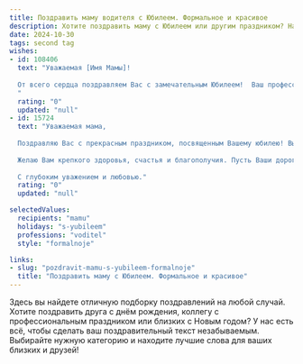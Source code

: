 ```yaml
---
title: Поздравить маму водителя с Юбилеем. Формальное и красивое
description: Хотите поздравить маму с Юбилеем или другим праздником? Наш ИИ создаст незабываемое поздравление, а вы обязательно выделитесь среди других.  
date: 2024-10-30
tags: second tag
wishes:
- id: 108406
  text: "Уважаемая [Имя Мамы]!
  
  От всего сердца поздравляем Вас с замечательным Юбилеем!  Ваш профессионализм и преданность работе водителя всегда вызывали уважение. Желаем Вам крепкого здоровья, благополучия,  радости и  многих счастливых лет жизни, наполненных любовью близких и  успехами во всех начинаниях.  Пусть Ваш жизненный путь будет таким же лёгким и безоблачным, как и Ваше мастерство за рулём!
  "
  rating: "0"
  updated: "null"
- id: 15724
  text: "Уважаемая мама,
  
  Поздравляю Вас с прекрасным праздником, посвященным Вашему юбилею! Вы - не только мама, но и пример профессионализма и ответственности в роли водителя. Ваш путь, как и Ваши рейсы, пронизаны заботой и преданностью делу. Пусть каждый новый день приносит Вам радость и удовлетворение от выполненной работы.
  
  Желаю Вам крепкого здоровья, счастья и благополучия. Пусть Ваши дороги будут успешными и безопасными, а дом - уютным и теплым. С праздником, дорогая мама!
  
  С глубоким уважением и любовью."
  rating: "0"
  updated: "null"

selectedValues:
  recipients: "mamu"
  holidays: "s-yubileem"
  professions: "voditel"
  style: "formalnoje"

links:
- slug: "pozdravit-mamu-s-yubileem-formalnoje"
  title: "Поздравить маму с Юбилеем. Формальное и красивое"
---
```


Здесь вы найдете отличную подборку поздравлений на любой случай.
Хотите поздравить друга с днём рождения, коллегу с профессиональным праздником или близких с Новым годом? У нас есть всё, чтобы сделать ваш поздравительный текст незабываемым. Выбирайте нужную категорию и находите лучшие слова для ваших близких и друзей!
